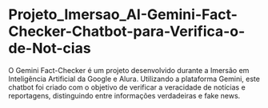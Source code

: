 # Projeto_Imersao_AI-Gemini-Fact-Checker-Chatbot-para-Verifica-o-de-Not-cias
O Gemini Fact-Checker é um projeto desenvolvido durante a Imersão em Inteligência Artificial da Google e Alura. Utilizando a plataforma Gemini, este chatbot foi criado com o objetivo de verificar a veracidade de notícias e reportagens, distinguindo entre informações verdadeiras e fake news.
